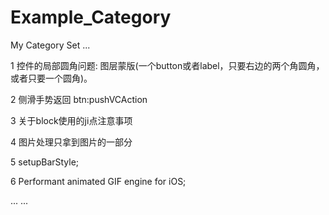# Example_Category
My Category Set ...

1 控件的局部圆角问题: 图层蒙版(一个button或者label，只要右边的两个角圆角，或者只要一个圆角)。

2 侧滑手势返回 btn:pushVCAction

3 关于block使用的ji点注意事项

4 图片处理只拿到图片的一部分

5 setupBarStyle;

6 Performant animated GIF engine for iOS;



... ...
